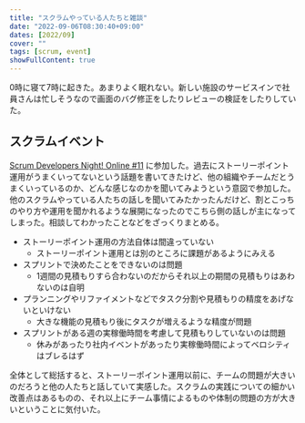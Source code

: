 ```yaml
---
title: "スクラムやっている人たちと雑談"
date: "2022-09-06T08:30:40+09:00"
dates: [2022/09]
cover: ""
tags: [scrum, event]
showFullContent: true
---
```


0時に寝て7時に起きた。あまりよく眠れない。新しい施設のサービスインで社員さんは忙しそうなので画面のバグ修正をしたりレビューの検証をしたりしていた。

## スクラムイベント

[Scrum Developers Night! Online #11](https://smn.connpass.com/event/258253/) に参加した。過去にストーリーポイント運用がうまくいってないという話題を書いてきたけど、他の組織やチームだとうまくいっているのか、どんな感じなのかを聞いてみようという意図で参加した。他のスクラムやっている人たちの話しを聞いてみたかったんだけど、割とこっちのやり方や運用を聞かれるような展開になったのでこちら側の話しが主になってしまった。相談してわかったことなどをざっくりまとめる。

* ストーリーポイント運用の方法自体は間違っていない
  * ストーリーポイント運用とは別のところに課題があるようにみえる
* スプリントで決めたことをできないのは問題
  * 1週間の見積もりすら合わないのだからそれ以上の期間の見積もりはあわないのは自明
* プランニングやリファイメントなどでタスク分割や見積もりの精度をあげないといけない
  * 大きな機能の見積もり後にタスクが増えるような精度が問題
* スプリントがある週の実稼働時間を考慮して見積もりしていないのは問題
  * 休みがあったり社内イベントがあったり実稼働時間によってベロシティはブレるはず

全体として総括すると、ストーリーポイント運用以前に、チームの問題が大きいのだろうと他の人たちと話していて実感した。スクラムの実践についての細かい改善点はあるものの、それ以上にチーム事情によるものや体制の問題の方が大きいということに気付いた。
